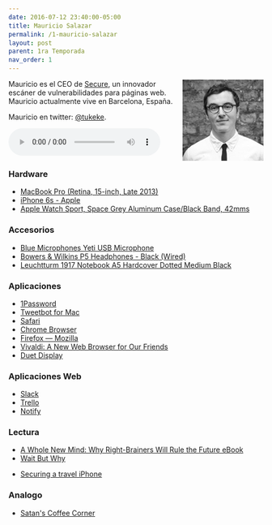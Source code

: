 ```yaml
---
date: 2016-07-12 23:40:00-05:00  
title: Mauricio Salazar
permalink: /1-mauricio-salazar
layout: post
parent: 1ra Temporada
nav_order: 1
---
```



<img style="float: right;" src="/assets/img/mauricio-2.jpg">

Mauricio es el CEO de [Secure](https://se.cr/#/), un innovador escáner de vulnerabilidades para páginas web. Mauricio actualmente vive en Barcelona, España.

Mauricio en twitter: [@tukeke](https://twitter.com/tukeke).

<audio width="300" height="48" controls="controls"><source src="http://colofonaudio.s3.amazonaws.com/Colof%C3%B3n%201%20%E2%80%93%20Mauricio%20Salazar.mp3" type="audio/mpeg"/>Descargar<a href="http://colofonaudio.s3.amazonaws.com/Colof%C3%B3n%201%20%E2%80%93%20Mauricio%20Salazar.mp3"></a>.</audio>



### Hardware
* [MacBook Pro (Retina, 15-inch, Late 2013)](https://support.apple.com/kb/sp690?locale=en_US)
* [iPhone 6s - Apple](http://www.apple.com/iphone-6s/)
* [Apple Watch Sport, Space Grey Aluminum Case/Black Band, 42mms](https://www.amazon.com/Apple-Watch-Sport-Aluminum-42mm/dp/B00WUKULAC?tag=rmateu-20/)

### Accesorios
* [Blue Microphones Yeti USB Microphone](https://www.amazon.com/Blue-Microphones-Yeti-USB-Microphone/dp/B002VA464S?tag=rmateu-20)
* [Bowers & Wilkins P5 Headphones - Black (Wired)](https://www.amazon.com/Bowers-Wilkins-P5-Headphones-Black/dp/B003IHUHGE?tag=rmateu-20)
* [Leuchtturm 1917 Notebook A5 Hardcover Dotted Medium Black](https://www.amazon.com/Leuchtturm-Notebook-Hardcover-Dotted-Medium/dp/B002TSIMW4?tag=rmateu-20)


### Aplicaciones
* [1Password](https://1password.com/)
* [Tweetbot for Mac](http://tapbots.com/tweetbot/mac/)
* [Safari](http://www.apple.com/safari/)
* [Chrome Browser](https://www.google.com/chrome/browser/desktop/)
* [Firefox — Mozilla](https://www.mozilla.org/en-US/firefox/new/)
* [Vivaldi: A New Web Browser for Our Friends](https://vivaldi.com/?lang=en_US)
* [Duet Display](http://www.duetdisplay.com/)


### Aplicaciones Web
* [Slack](https://slack.com/)
* [Trello](https://trello.com/)
* [Notify](https://notify.ly/)

### Lectura
* [A Whole New Mind: Why Right-Brainers Will Rule the Future eBook](https://www.amazon.com/dp/B000PC0SPU?tag=rmateu-20/)
* [Wait But Why](http://waitbutwhy.com/)
- [Securing a travel iPhone](https://blog.filippo.io/securing-a-travel-iphone/)

### Analogo 
* [Satan's Coffee Corner](http://www.satanscoffee.com/)






